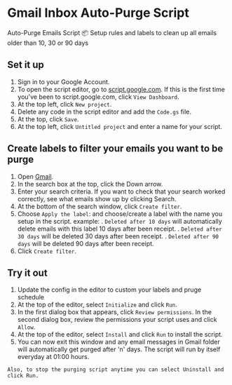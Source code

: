 # Gmail Inbox Auto-Purge Script
Auto-Purge Emails Script
📦 Setup rules and labels to clean up all emails older than 10, 30 or 90 days

## Set it up

1. Sign in to your Google Account.
2. To open the script editor, go to [script.google.com](script.google.com). If this is the first time you've been to script.google.com, click `View Dashboard`.
3. At the top left, click `New project`.
4. Delete any code in the script editor and add the `Code.gs` file.
5. At the top, click `Save`.
6. At the top left, click `Untitled project` and enter a name for your script.

## Create labels to filter your emails you want to be purge

1. Open [Gmail](https://mail.google.com/).
2. In the search box at the top, click the Down arrow.
3. Enter your search criteria. If you want to check that your search worked correctly, see what emails show up by clicking Search.
4. At the bottom of the search window, click `Create filter`.
5. Choose `Apply the label`: and choose/create a label with the name you setup in the script. example:
  . `Deleted after 10 days` will automatically delete emails with this label 10 days after been receipt.
  . `Deleted after 30 days` will be deleted 30 days after been receipt.
  . `Deleted after 90 days` will be deleted 90 days after been receipt.
6. Click `Create filter`.

## Try it out

1. Update the config in the editor to custom your labels and pruge schedule
2. At the top of the editor, select `Initialize` and click `Run`.
3. In the first dialog box that appears, click `Review permissions`. In the second dialog box, review the permissions your script uses and click `Allow`.
4. At the top of the editor, select `Install` and click `Run` to install the script.
5. You can now exit this window and any email messages in Gmail folder will automatically get purged after 'n' days. The script will run by itself everyday at 01:00 hours.

```Also, to stop the purging script anytime you can select Uninstall and click Run.```